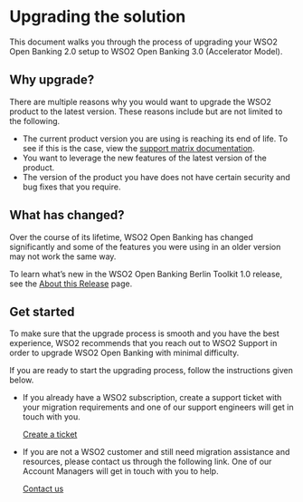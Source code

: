 # Upgrading the solution

This document walks you through the process of upgrading your WSO2 Open Banking 2.0 setup to WSO2 Open Banking 3.0 (Accelerator Model).

## Why upgrade?

There are multiple reasons why you would want to upgrade the WSO2 product to the latest version. These reasons include but are not limited to the following.

- The current product version you are using is reaching its end of life. To see if this is the case, view the [support matrix documentation](https://wso2.com/products/support-matrix/).
- You want to leverage the new features of the latest version of the product.
- The version of the product you have does not have certain security and bug fixes that you require.

## What has changed?

Over the course of its lifetime, WSO2 Open Banking has changed significantly and some of the features you were using in an older version may not work the same way.

To learn what’s new in the WSO2 Open Banking Berlin Toolkit 1.0 release, see the [About this Release](../get-started/about-this-release.md) page.

## Get started

To make sure that the upgrade process is smooth and you have the best experience, WSO2 recommends that you reach out to WSO2 Support in order to upgrade WSO2 Open Banking with minimal difficulty.

If you are ready to start the upgrading process, follow the instructions given below.

- If you already have a WSO2 subscription, create a support ticket with your migration requirements and one of our support engineers will get in touch with you.

     [Create a ticket](https://support.wso2.com/support)

- If you are not a WSO2 customer and still need migration assistance and resources, please contact us through the following link. One of our Account Managers will get in touch with you to help.

     [Contact us](https://wso2.com/contact/)